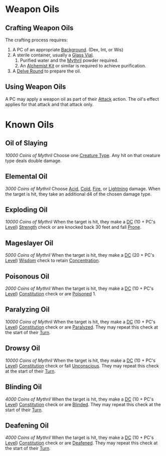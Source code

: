 # Weapon Oils

## Crafting Weapon Oils

The crafting process requires:

1. A PC of an appropriate [Background](../../Player%20Characters/Backgrounds/Background.md). (Dex, Int, or Wis)
2. A sterile container, usually a [Glass Vial](../../Items%20and%20Gear/Gear/10%20Coins/Glass%20Vial.md).
	1. Purified water and the [Mythril](../Spellcasting/Mythril.md) powder required.
	2. An [Alchemist Kit](../../Items%20and%20Gear/Gear/50%20Coins/Alchemist%20Kit.md) or similar is required to achieve purification.
3. A [Delve Round](../../Game%20Procedures/Core%20Procedures/Round.md#Delve%20Round) to prepare the oil.

## Using Weapon Oils

A PC may apply a weapon oil as part of their [Attack](../../Game%20Procedures/Combat/Attack.md) action. The oil's effect applies for that attack and that attack only.

# Known Oils

## Oil of Slaying

*10000 Coins of Mythril*
Choose one [Creature Type](../../Resources%20for%20GMs/Creatures/Creature%20Types/!Creature%20Types.md). Any hit on that creature type deals double damage.

## Elemental Oil

*3000 Coins of Mythril*
Choose [Acid](../../Game%20Procedures/Combat/Damage%20Types/Acid.md), [Cold](../../Game%20Procedures/Combat/Damage%20Types/Cold.md), [Fire](../../Game%20Procedures/Combat/Damage%20Types/Fire.md), or [Lightning](../../Game%20Procedures/Combat/Damage%20Types/Lightning.md) damage. When the target is hit, they take an additional d4 of the chosen damage type.

## Exploding Oil

*10000 Coins of Mythril*
When the target is hit, they make a [DC](../../Game%20Procedures/Core%20Procedures/DC.md) (10 + PC's [Level](../../Player%20Characters/Derived%20Statistics/Level.md)) [Strength](../../Player%20Characters/The%20Ability%20Scores/Strength.md) check or are knocked back 30 feet and fall [Prone](../../Game%20Procedures/Conditions/Prone.md).

## Mageslayer Oil

*5000 Coins of Mythril*
When the target is hit, they make a [DC](../../Game%20Procedures/Core%20Procedures/DC.md) (20 + PC's [Level](../../Player%20Characters/Derived%20Statistics/Level.md)) [Wisdom](../../Player%20Characters/The%20Ability%20Scores/Wisdom.md) check to retain [Concentration](../Spells/Concentration.md).

## Poisonous Oil

*2000 Coins of Mythril*
When the target is hit, they make a [DC](../../Game%20Procedures/Core%20Procedures/DC.md) (10 + PC's [Level](../../Player%20Characters/Derived%20Statistics/Level.md)) [Constitution](../../Player%20Characters/The%20Ability%20Scores/Constitution.md) check or are [Poisoned](../../Game%20Procedures/Conditions/Poisoned.md) 1.

## Paralyzing Oil

*10000 Coins of Mythril*
When the target is hit, they make a [DC](../../Game%20Procedures/Core%20Procedures/DC.md) (10 + PC's [Level](../../Player%20Characters/Derived%20Statistics/Level.md)) [Constitution](../../Player%20Characters/The%20Ability%20Scores/Constitution.md) check or are [Paralyzed](../../Game%20Procedures/Conditions/Paralyzed.md). They may repeat this check at the start of their [Turn](../../Game%20Procedures/Core%20Procedures/Turn.md).

## Drowsy Oil

*10000 Coins of Mythril*
When the target is hit, they make a [DC](../../Game%20Procedures/Core%20Procedures/DC.md) (10 + PC's [Level](../../Player%20Characters/Derived%20Statistics/Level.md)) [Constitution](../../Player%20Characters/The%20Ability%20Scores/Constitution.md) check or fall [Unconscious](../../Game%20Procedures/Conditions/Unconscious.md). They may repeat this check at the start of their [Turn](../../Game%20Procedures/Core%20Procedures/Turn.md).

## Blinding Oil

*4000 Coins of Mythril*
When the target is hit, they make a [DC](../../Game%20Procedures/Core%20Procedures/DC.md) (10 + PC's [Level](../../Player%20Characters/Derived%20Statistics/Level.md)) [Constitution](../../Player%20Characters/The%20Ability%20Scores/Constitution.md) check or are [Blinded](../../Game%20Procedures/Conditions/Blinded.md). They may repeat this check at the start of their [Turn](../../Game%20Procedures/Core%20Procedures/Turn.md).

## Deafening Oil

*4000 Coins of Mythril*
When the target is hit, they make a [DC](../../Game%20Procedures/Core%20Procedures/DC.md) (10 + PC's [Level](../../Player%20Characters/Derived%20Statistics/Level.md)) [Constitution](../../Player%20Characters/The%20Ability%20Scores/Constitution.md) check or are [Deafened](../../Game%20Procedures/Conditions/Deafened.md). They may repeat this check at the start of their [Turn](../../Game%20Procedures/Core%20Procedures/Turn.md).
